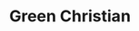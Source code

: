 ---
layout: link
link_url: https://greenchristian.org.uk/
title: Green Christian
source: Green Christian
card: 
petal: 
task: Join with other Christian groups
---